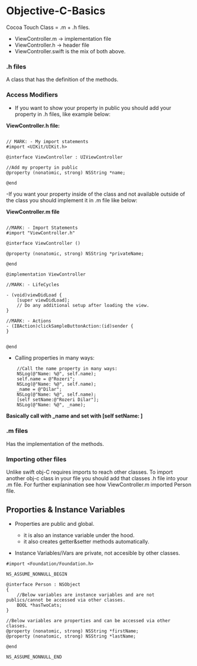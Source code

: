 # Objective-C-Basics

Cocoa Touch Class = .m + .h files.

- ViewController.m -> implementation file
- ViewController.h -> header file
- ViewController.swift is the mix of both above.

### .h files

A class that has the definition of the methods.

### Access Modifiers

- If you want to show your property in public you should add your property in .h files, like example below:

**ViewController.h file:**

```obj-c

// MARK: - My import statements
#import <UIKit/UIKit.h>

@interface ViewController : UIViewController

//Add my property in public
@property (nonatomic, strong) NSString *name;

@end
```

-If you want your property inside of the class and not available outside of the class you should implement it in .m file like below:

**ViewController.m file**

```obj-c

//MARK: - Import Statements
#import "ViewController.h"

@interface ViewController ()

@property (nonatomic, strong) NSString *privateName;

@end

@implementation ViewController

//MARK: - LifeCycles

- (void)viewDidLoad {
    [super viewDidLoad];
    // Do any additional setup after loading the view.
}

//MARK: - Actions
- (IBAction)clickSampleButtonAction:(id)sender {
}


@end
```

- Calling properties in many ways:

```obj-c
    //Call the name property in many ways:
    NSLog(@"Name: %@", self.name);
    self.name = @"Rozeri";
    NSLog(@"Name: %@", self.name);
    _name = @"Dilar";
    NSLog(@"Name: %@", self.name);
    [self setName:@"Rozeri Dilar"];
    NSLog(@"Name: %@", _name);
```
**Basically call with _name and set with [self setName: ]**

### .m files

Has the implementation of the methods.

### Importing other files

Unlike swift obj-C requires imports to reach other classes. To import another obj-c class in your file you should add that classes .h file into your .m file. For further explanination see how ViewController.m imported Person file.

## Proporties & Instance Variables

- Properties are public and global. 
    - it is also an instance variable under the hood.
    - it also creates getter&setter methods automatically.
    
- Instance Variables/iVars are private, not accesible by other classes. 

```obj-c
#import <Foundation/Foundation.h>

NS_ASSUME_NONNULL_BEGIN

@interface Person : NSObject
{
    //Below variables are instance variables and are not publics/cannot be accessed via other classes.
    BOOL *hasTwoCats;
}

//Below variables are properties and can be accessed via other classes.
@property (nonatomic, strong) NSString *firstName;
@property (nonatomic, strong) NSString *lastName;

@end

NS_ASSUME_NONNULL_END
```
